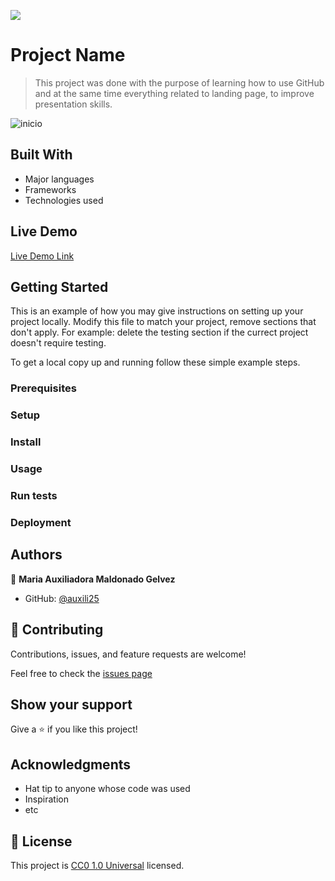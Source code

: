 ![](https://img.shields.io/badge/Uneweb-blue)

# Project Name

> This project was done with the purpose of learning how to use GitHub and at the same time everything related to landing page, to improve presentation skills.

![inicio](https://github.com/auxili25/Sales-and-warehouse-System/assets/158069399/f04547ac-57a9-49d2-b335-a4cf99734d9a)






## Built With

- Major languages
- Frameworks
- Technologies used

## Live Demo

[Live Demo Link](https://auxili25.github.io/Sales-and-warehouse-System/)


## Getting Started

This is an example of how you may give instructions on setting up your project locally. Modify this file to match your project, remove sections that don't apply. For example: delete the testing section if the currect project doesn't require testing.

To get a local copy up and running follow these simple example steps.


### Prerequisites

### Setup

### Install

### Usage

### Run tests

### Deployment



## Authors

👤  **Maria Auxiliadora Maldonado Gelvez**

- GitHub: [@auxili25](https://github.com/auxili25)


## 🤝 Contributing

Contributions, issues, and feature requests are welcome!

Feel free to check the [issues page](https://github.com/auxili25/Sales-and-warehouse-System/)

## Show your support

Give a ⭐️ if you like this project!

## Acknowledgments

- Hat tip to anyone whose code was used
- Inspiration
- etc

## 📝 License

This project is [CC0 1.0 Universal](LICENSE) licensed.
